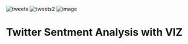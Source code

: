 ![tweets](https://user-images.githubusercontent.com/37122743/117889820-26b7bb80-b282-11eb-813c-ab93655403e4.png)
![tweets2](https://user-images.githubusercontent.com/37122743/117889847-37683180-b282-11eb-80f7-27079228e469.png)
![image](https://user-images.githubusercontent.com/37122743/117890290-e73d9f00-b282-11eb-8375-3d87c0eba285.png)

# Twitter Sentment Analysis with VIZ
